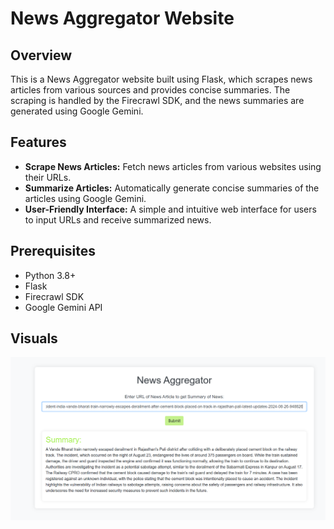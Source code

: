 # News Aggregator Website

## Overview
This is a News Aggregator website built using Flask, which scrapes news articles from various sources and provides concise summaries. The scraping is handled by the Firecrawl SDK, and the news summaries are generated using Google Gemini.

## Features
- **Scrape News Articles:** Fetch news articles from various websites using their URLs.
- **Summarize Articles:** Automatically generate concise summaries of the articles using Google Gemini.
- **User-Friendly Interface:** A simple and intuitive web interface for users to input URLs and receive summarized news.

## Prerequisites
- Python 3.8+
- Flask
- Firecrawl SDK
- Google Gemini API

## Visuals

![homepage](screenshots/img.png)
